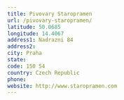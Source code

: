 ```yaml
---
title: Pivovary Staropramen
url: /pivovary-staropramen/
latitude: 50.0685
longitude: 14.4067
address1: Nadrazni 84
address2: 
city: Praha
state: 
code: 150 54
country: Czech Republic
phone: 
website: http://www.staropramen.com
---
```


